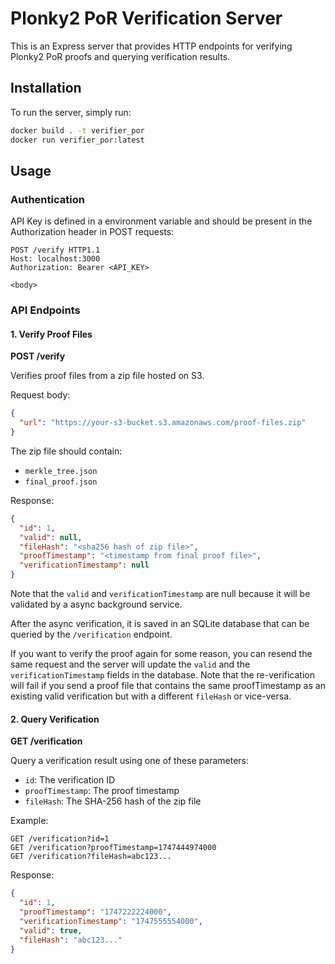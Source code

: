 # Plonky2 PoR Verification Server

This is an Express server that provides HTTP endpoints for verifying Plonky2 PoR proofs and querying verification results.

## Installation

To run the server, simply run:

```bash
docker build . -t verifier_por
docker run verifier_por:latest
```

## Usage

### Authentication

API Key is defined in a environment variable and should be present in the Authorization header in POST requests:

```http
POST /verify HTTP1.1
Host: localhost:3000
Authorization: Bearer <API_KEY>

<body>
```

### API Endpoints

#### 1. Verify Proof Files

**POST /verify**

Verifies proof files from a zip file hosted on S3.

Request body:
```json
{
  "url": "https://your-s3-bucket.s3.amazonaws.com/proof-files.zip"
}
```

The zip file should contain:
- `merkle_tree.json`
- `final_proof.json`

Response:
```json
{
  "id": 1,
  "valid": null,
  "fileHash": "<sha256 hash of zip file>",
  "proofTimestamp": "<timestamp from final proof file>",
  "verificationTimestamp": null
}
```

Note that the `valid` and `verificationTimestamp` are null because it will be validated by a async background service.

After the async verification, it is saved in an SQLite database that can be queried by the `/verification` endpoint.

If you want to verify the proof again for some reason, you can resend the same request and the server will update the `valid` and the `verificationTimestamp` fields in the database. Note that the re-verification will fail if you send a proof file that contains the same proofTimestamp as an existing valid verification but with a different `fileHash` or vice-versa.

#### 2. Query Verification

**GET /verification**

Query a verification result using one of these parameters:
- `id`: The verification ID
- `proofTimestamp`: The proof timestamp
- `fileHash`: The SHA-256 hash of the zip file

Example:
```
GET /verification?id=1
GET /verification?proofTimestamp=1747444974000
GET /verification?fileHash=abc123...
```

Response:
```json
{
  "id": 1,
  "proofTimestamp": "1747222224000",
  "verificationTimestamp": "1747555554000",
  "valid": true,
  "fileHash": "abc123..."
}
```
